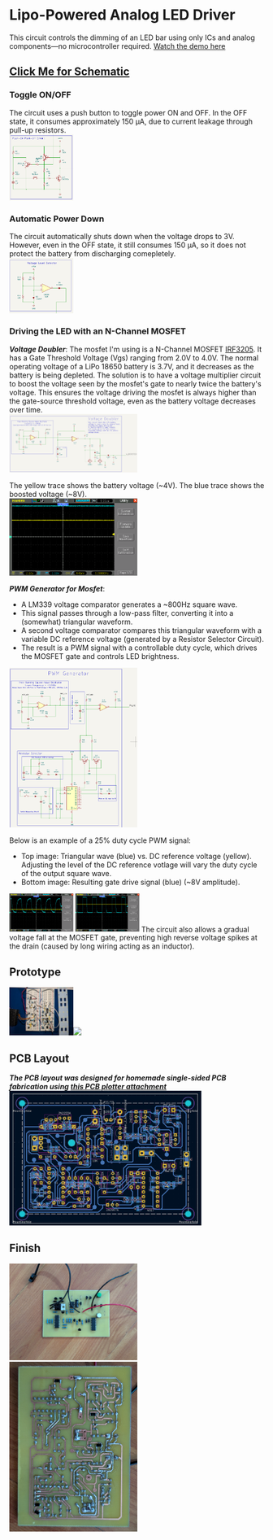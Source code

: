 # Lipo-Powered Analog LED Driver
This circuit controls the dimming of an LED bar using only ICs and analog components&mdash;no microcontroller required. [Watch the demo here](https://youtu.be/S3qqzCgYGNY)

## [Click Me for Schematic](KiCad/schematic.pdf)

### Toggle ON/OFF
The circuit uses a push button to toggle power ON and OFF. In the OFF state, it consumes approximately 150 µA, due to current leakage through pull-up resistors.  
<img src="images/toggle.png" width="25%" />

### Automatic Power Down
The circuit automatically shuts down when the voltage drops to 3V. However, even in the OFF state, it still consumes 150 µA, so it does not protect the battery from discharging comepletely.  
<img src="images/voltage_detector.png" width="25%" />

### Driving the LED with an N-Channel MOSFET
***Voltage Doubler***: The mosfet I'm using is a N-Channel MOSFET [IRF3205](https://www.infineon.com/dgdl/Infineon-IRF3205-DataSheet-v01_01-EN.pdf?fileId=5546d462533600a4015355def244190a). It has a Gate Threshold Voltage (Vgs) ranging from 2.0V to 4.0V. The normal operating voltage of a LiPo 18650 battery is 3.7V, and it decreases as the battery is being depleted. The solution is to have a voltage multiplier circuit to boost the voltage seen by the mosfet's gate to nearly twice the battery's voltage. This ensures the voltage driving the mosfet is always higher than the gate-source threshold voltage, even as the battery voltage decreases over time.  
<img src="images/voltage_doubler.png" width="50%" />  

The yellow trace shows the battery voltage (~4V). The blue trace shows the boosted voltage (~8V).  
<img src="images/boosted_voltage.bmp" width="50%" />  
  
***PWM Generator for Mosfet***:  
* A LM339 voltage comparator generates a ~800Hz square wave.
* This signal passes through a low-pass filter, converting it into a (somewhat) triangular waveform.
* A second voltage comparator compares this triangular waveform with a variable DC reference voltage (generated by a Resistor Selector Circuit).
* The result is a PWM signal with a controllable duty cycle, which drives the MOSFET gate and controls LED brightness.
<img src="images/pwm_generator.png" width="50%" />  

Below is an example of a 25% duty cycle PWM signal:
* Top image: Triangular wave (blue) vs. DC reference voltage (yellow). Adjusting the level of the DC reference votlage will vary the duty cycle of the output square wave.
* Bottom image: Resulting gate drive signal (blue) (~8V amplitude).  
<img src="images/triangular_and_DC_reference_25%25.bmp" width="25%" />  
<img src="images/gate_voltage_25%25dutycycle.bmp" width="25%" />  
The circuit also allows a gradual voltage fall at the MOSFET gate, preventing high reverse voltage spikes at the drain (caused by long wiring acting as an inductor).

## Prototype
<img src="images/prototype.jpg" width="25%" /><img src="images/breadboard_test.gif" width="33%" />

## PCB Layout
***The PCB layout was designed for homemade single-sided PCB fabrication using [this PCB plotter attachment](https://github.com/furpectfox/PCB_Trace_Plotter)***  
<img src="images/pcb_layout.png" width="75%" />

## Finish
<img src="images/pcb_front.jpg" width="50%" />  
<img src="images/pcb_back.jpg" width="50%" />

